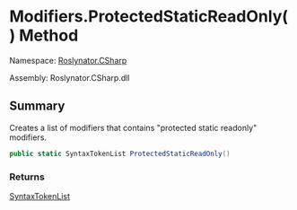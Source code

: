 # Modifiers\.ProtectedStaticReadOnly\(\) Method

Namespace: [Roslynator.CSharp](../../README.md)

Assembly: Roslynator\.CSharp\.dll

## Summary

Creates a list of modifiers that contains "protected static readonly" modifiers\.

```csharp
public static SyntaxTokenList ProtectedStaticReadOnly()
```

### Returns

[SyntaxTokenList](https://docs.microsoft.com/en-us/dotnet/api/microsoft.codeanalysis.syntaxtokenlist)

